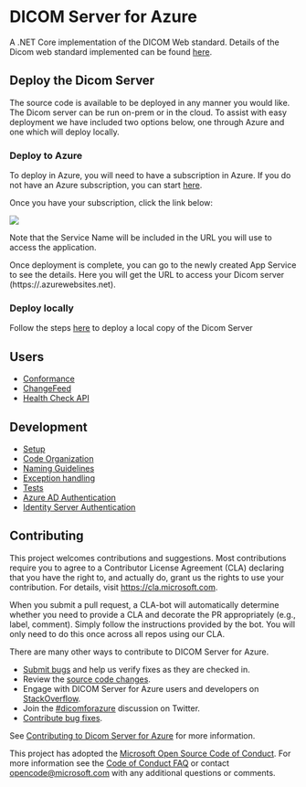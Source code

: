 # DICOM Server for Azure

A .NET Core implementation of the DICOM Web standard. Details of the Dicom web standard implemented can be found [here](docs/users/Conformance.md).

## Deploy the Dicom Server
The source code is available to be deployed in any manner you would like. The Dicom server can be run on-prem or in the cloud. To assist with easy deployment we have included two options below, one through Azure and one which will deploy locally.

### Deploy to Azure
To deploy in Azure, you will need to have a subscription in Azure. If you do not have an Azure subscription, you can start [here](https://azure.microsoft.com/free).

Once you have your subscription, click the link below:

<a href="https://portal.azure.com/#create/Microsoft.Template/uri/https%3A%2F%2Fdcmcistorage.blob.core.windows.net%2Fcibuild%2Fdefault-azuredeploy.json" target="_blank">
    <img src="https://azuredeploy.net/deploybutton.png"/>
</a>

Note that the Service Name will be included in the URL you will use to access the application.

Once deployment is complete, you can go to the newly created App Service to see the details. Here you will get the URL to access your Dicom server (https://<SERVICE NAME>.azurewebsites.net).

### Deploy locally
Follow the steps [here](docs/Development.md) to deploy a local copy of the Dicom Server

## Users
- [Conformance](docs/users/Conformance.md)
- [ChangeFeed](docs/users/ChangeFeed.md)
- [Health Check API](docs/users/HealthCheckAPI.md)

## Development
- [Setup](docs/Development.md)
- [Code Organization](docs/CodeOrganization.md)
- [Naming Guidelines](docs/NamingGuidelines.md)
- [Exception handling](docs/ExceptionHandling.md)
- [Tests](docs/Tests.md])
- [Azure AD Authentication](docs/AzureADAuthentication.md)
- [Identity Server Authentication](docs/IdentityServerAuthentication.md)

## Contributing
This project welcomes contributions and suggestions.  Most contributions require you to agree to a
Contributor License Agreement (CLA) declaring that you have the right to, and actually do, grant us
the rights to use your contribution. For details, visit https://cla.microsoft.com.

When you submit a pull request, a CLA-bot will automatically determine whether you need to provide
a CLA and decorate the PR appropriately (e.g., label, comment). Simply follow the instructions
provided by the bot. You will only need to do this once across all repos using our CLA.

There are many other ways to contribute to DICOM Server for Azure.
* [Submit bugs](https://github.com/Microsoft/dicom-server/issues) and help us verify fixes as they are checked in.
* Review the [source code changes](https://github.com/Microsoft/dicom-server/pulls).
* Engage with DICOM Server for Azure users and developers on [StackOverflow](https://stackoverflow.com/questions/tagged/dicom-server-for-azure).
* Join the [#dicomforazure](https://twitter.com/hashtag/dicomserverforazure?f=tweets&vertical=default) discussion on Twitter.
* [Contribute bug fixes](CONTRIBUTING.md).

See [Contributing to Dicom Server for Azure](CONTRIBUTING.md) for more information.

This project has adopted the [Microsoft Open Source Code of Conduct](https://opensource.microsoft.com/codeofconduct/).
For more information see the [Code of Conduct FAQ](https://opensource.microsoft.com/codeofconduct/faq/) or
contact [opencode@microsoft.com](mailto:opencode@microsoft.com) with any additional questions or comments.

